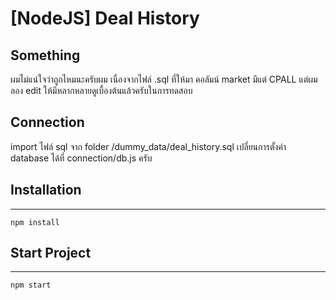 # [NodeJS] Deal History

## Something
ผมไม่แน่ใจว่าถูกไหมนะครับผม เนื่องจากไฟล์ .sql ที่ให้มา คอลัมน์ market มีแต่ CPALL
แต่ผมลอง edit ให้มีหลากหลายดูเบื้องต้นแล้วครับในการทดสอบ


## Connection
import ไฟล์ sql จาก folder /dummy_data/deal_history.sql
เปลี่ยนการตั้งค่า database ได้ที่ connection/db.js ครับ


## Installation
***
```console
npm install
```

## Start Project
***
```console
npm start
```
